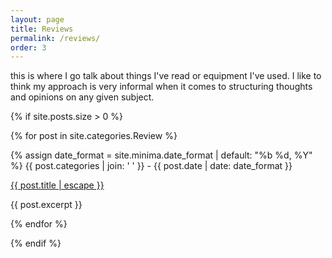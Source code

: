 ```yaml
---
layout: page
title: Reviews
permalink: /reviews/
order: 3
---
```

                
this is where I go talk about things I've read or equipment I've used. I like to think my approach is very informal when it comes to structuring thoughts and opinions on any given subject.

{% if site.posts.size > 0 %}
    
{% for post in site.categories.Review %}
            
{% assign date_format = site.minima.date_format | default: "%b %d, %Y" %}
{{ post.categories | join: ' ' }}  <span class="post-meta"> - {{ post.date | date: date_format }}</span> 
                
<a class="post-link" href="{{ post.url | relative_url }}">
{{ post.title | escape }}
</a>
                
{{ post.excerpt }}              
            
{% endfor %}
    
    
{% endif %}              
        
